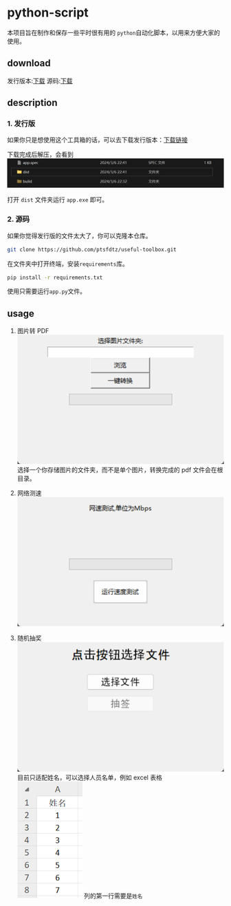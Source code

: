 # python-script

本项目旨在制作和保存一些平时很有用的 `python`自动化脚本，以用来方便大家的使用。

## download

发行版本:[下载](https://github.com/ptsfdtz/useful-toolbox/releases/download/0.1.0/Toolbox-0.1.0-x86_64-pc-windows.zip)
源码:[下载](https://github.com/ptsfdtz/useful-toolbox/archive/refs/tags/0.0.4.zip)

## description

### 1. 发行版

如果你只是想使用这个工具箱的话，可以去下载发行版本：[下载链接](https://github.com/ptsfdtz/useful-toolbox/archive/refs/tags/0.0.4.zip)

下载完成后解压，会看到![1709771126585](image/README/1709771126585.png)

打开 `dist` 文件夹运行 `app.exe` 即可。

### 2. 源码

如果你觉得发行版的文件太大了，你可以克隆本仓库。

```sh
git clone https://github.com/ptsfdtz/useful-toolbox.git
```

在文件夹中打开终端，安装`requirements`库。

```sh
pip install -r requirements.txt
```

使用只需要运行`app.py`文件。

## usage

1. 图片转 PDF
   ![1709771690762](image/README/1709771690762.png)
   选择一个你存储图片的文件夹，而不是单个图片，转换完成的 pdf 文件会在根目录。

2. 网络测速
   ![1709771717467](image/README/1709771717467.png)
3. 随机抽奖
   ![1709772046310](image/README/1709772046310.png)
   目前只适配姓名，可以选择人员名单，例如 excel 表格
   ![1709772269447](image/README/1709772269447.png)
   列的第一行需要是`姓名`
